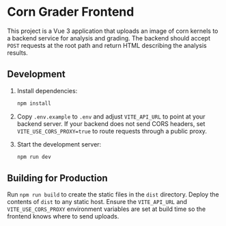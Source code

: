 # Corn Grader Frontend

This project is a Vue 3 application that uploads an image of corn kernels to a
backend service for analysis and grading. The backend should accept `POST`
requests at the root path and return HTML describing the analysis results.

## Development

1. Install dependencies:

   ```bash
   npm install
   ```

2. Copy `.env.example` to `.env` and adjust `VITE_API_URL` to point at your
   backend server. If your backend does not send CORS headers, set
   `VITE_USE_CORS_PROXY=true` to route requests through a public proxy.

3. Start the development server:

   ```bash
   npm run dev
   ```

## Building for Production

Run `npm run build` to create the static files in the `dist` directory. Deploy
the contents of `dist` to any static host. Ensure the `VITE_API_URL` and
`VITE_USE_CORS_PROXY` environment variables are set at build time so the
frontend knows where to send uploads.
